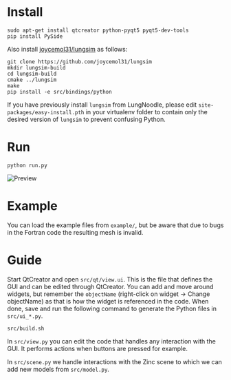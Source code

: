 # Install

    sudo apt-get install qtcreator python-pyqt5 pyqt5-dev-tools
    pip install PySide

Also install [joycemol31/lungsim](https://github.com/joycemol31/lungsim) as follows:

    git clone https://github.com/joycemol31/lungsim
    mkdir lungsim-build
    cd lungsim-build
    cmake ../lungsim
    make
    pip install -e src/bindings/python

If you have previously install `lungsim` from LungNoodle, please edit `site-packages/easy-install.pth` in your virtualenv folder to contain only the desired version of `lungsim` to prevent confusing Python.

# Run

    python run.py

![Preview](https://raw.githubusercontent.com/tdewolff/lung_fitting/master/preview.jpg)

# Example
You can load the example files from `example/`, but be aware that due to bugs in the Fortran code the resulting mesh is invalid.

# Guide

Start QtCreator and open `src/qt/view.ui`. This is the file that defines the GUI and can be edited through QtCreator. You can add and move around widgets, but remember the `objectName` (right-click on widget -> Change objectName) as that is how the widget is referenced in the code. When done, save and run the following command to generate the Python files in `src/ui_*.py`.

    src/build.sh

In `src/view.py` you can edit the code that handles any interaction with the GUI. It performs actions when buttons are pressed for example.

In `src/scene.py` we handle interactions with the Zinc scene to which we can add new models from `src/model.py`.
